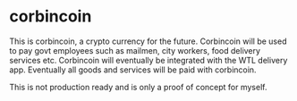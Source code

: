 # corbincoin

This is corbincoin, a crypto currency for the future.
Corbincoin will be used to pay govt employees such as mailmen, city workers, food delivery services etc.
Corbincoin will eventually be integrated with the WTL delivery app.
Eventually all goods and services will be paid with corbincoin.

This is not production ready and is only a proof of concept for myself.


